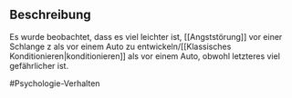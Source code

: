 ## Beschreibung
Es wurde beobachtet, dass es viel leichter ist, [[Angststörung]] vor einer Schlange z als vor einem Auto zu entwickeln/[[Klassisches Konditionieren|konditionieren]] als vor einem Auto, obwohl letzteres viel gefährlicher ist.

#Psychologie-Verhalten 
